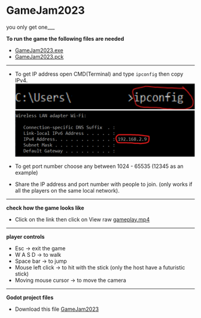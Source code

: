 # GameJam2023
you only get one___

**To run the game the following files are needed**
- [GameJam2023.exe](GameJam2023.exe)
- [GameJam2023.pck](GameJam2023.pck)

---

- To get IP address open CMD(Terminal) and type ```ipconfig``` then copy IPv4.
![ipconfig](media/ipconfig.png)
![ip_address](media/IP_address.png)

- To get port number choose any between 1024 - 65535 (12345 as an example)

- Share the IP address and port number with people to join. (only works if all the players on the same local network).

---

**check how the game looks like** 
- Click on the link then click on View raw
[gameplay.mp4](media/gameplay.mp4)

---

**player controls**

- Esc -> exit the game
- W A S D -> to walk
- Space bar -> to jump
- Mouse left click -> to hit with the stick (only the host have a futuristic stick)
- Moving mouse cursor -> to move the camera

---

**Godot project files**

- Download this file [GameJam2023](GameJam2023)

